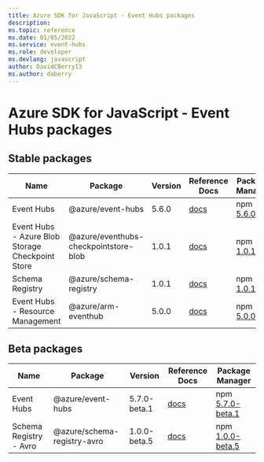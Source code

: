 ```yaml
---
title: Azure SDK for JavaScript - Event Hubs packages
description: 
ms.topic: reference
ms.date: 01/05/2022
ms.service: event-hubs
ms.role: developer
ms.devlang: javascript
author: DavidCBerry13
ms.author: daberry
---
```


# Azure SDK for JavaScript - Event Hubs packages

## Stable packages

| Name                  | Package              | Version          | Reference Docs         | Package Manager                |
|-----------------------|----------------------|------------------|------------------------|--------------------------------|
| Event Hubs | @azure/event-hubs | 5.6.0 | [docs](/azure/javascript/sdk/sdk-demo2/event-hubs/event-hubs/azure-event-hubs/stable)  | npm [5.6.0](https://www.npmjs.com/package/%40azure%2Fevent-hubs) |
| Event Hubs - Azure Blob Storage Checkpoint Store | @azure/eventhubs-checkpointstore-blob | 1.0.1 | [docs](/azure/javascript/sdk/sdk-demo2/event-hubs/eventhubs-checkpointstore-blob/azure-eventhubs-checkpointstore-blob/stable)  | npm [1.0.1](https://www.npmjs.com/package/%40azure%2Feventhubs-checkpointstore-blob) |
| Schema Registry | @azure/schema-registry | 1.0.1 | [docs](/azure/javascript/sdk/sdk-demo2/event-hubs/schema-registry/azure-schema-registry/stable)  | npm [1.0.1](https://www.npmjs.com/package/%40azure%2Fschema-registry) |
| Event Hubs - Resource Management | @azure/arm-eventhub | 5.0.0 | [docs](/azure/javascript/sdk/sdk-demo2/event-hubs/arm-eventhub/azure-arm-eventhub/stable)  | npm [5.0.0](https://www.npmjs.com/package/%40azure%2Farm-eventhub) |
 

## Beta packages

| Name                  | Package              | Version          | Reference Docs         | Package Manager                |
|-----------------------|----------------------|------------------|------------------------|--------------------------------|
| Event Hubs | @azure/event-hubs | 5.7.0-beta.1 | [docs](/azure/javascript/sdk/sdk-demo2/event-hubs/event-hubs/azure-event-hubs/beta)  | npm [5.7.0-beta.1](https://www.npmjs.com/package/%40azure%2Fevent-hubs%405.7.0-beta.1) |
| Schema Registry - Avro | @azure/schema-registry-avro | 1.0.0-beta.5 | [docs](/azure/javascript/sdk/sdk-demo2/event-hubs/schema-registry-avro/azure-schema-registry-avro/beta)  | npm [1.0.0-beta.5](https://www.npmjs.com/package/%40azure%2Fschema-registry-avro%401.0.0-beta.5) |
 


 